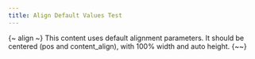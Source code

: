 ```yaml
---
title: Align Default Values Test
---
```

{~ align ~}
This content uses default alignment parameters.
It should be centered (pos and content_align), with 100% width and auto height.
{~~}